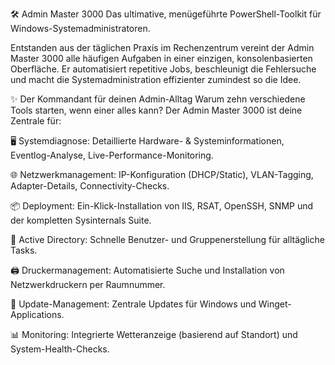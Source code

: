 🛠️ Admin Master 3000
Das ultimative, menügeführte PowerShell-Toolkit für Windows-Systemadministratoren.

Entstanden aus der täglichen Praxis im Rechenzentrum vereint der Admin Master 3000 alle häufigen Aufgaben in einer einzigen, konsolenbasierten Oberfläche.
Er automatisiert repetitive Jobs, beschleunigt die Fehlersuche und macht die Systemadministration effizienter zumindest so die Idee.







✨ Der Kommandant für deinen Admin-Alltag
Warum zehn verschiedene Tools starten, wenn einer alles kann? Der Admin Master 3000 ist deine Zentrale für:

🖥️ Systemdiagnose: Detaillierte Hardware- & Systeminformationen, Eventlog-Analyse, Live-Performance-Monitoring.

🌐 Netzwerkmanagement: IP-Konfiguration (DHCP/Static), VLAN-Tagging, Adapter-Details, Connectivity-Checks.

📦 Deployment: Ein-Klick-Installation von IIS, RSAT, OpenSSH, SNMP und der kompletten Sysinternals Suite.

🔐 Active Directory: Schnelle Benutzer- und Gruppenerstellung für alltägliche Tasks.

🖨️ Druckermanagement: Automatisierte Suche und Installation von Netzwerkdruckern per Raumnummer.

🔄 Update-Management: Zentrale Updates für Windows und Winget-Applications.

📊 Monitoring: Integrierte Wetteranzeige (basierend auf Standort) und System-Health-Checks.
